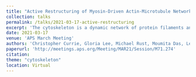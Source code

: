 ```yaml
---
title: "Active Restructuring of Myosin-Driven Actin-Microtubule Networks"
collection: talks
permalink: /talks/2021-03-17-active-restructuring
excerpt: 'The cytoskeleton is a dynamic network of protein filaments and motors, including actin, microtubules and myosin, that enable key processes in the cell such as growth, movement, and cell division. Active rearrangement and contraction of actin networks by myosin motors has been extensively studied in recent years. However, how the interactions between actin and microtubules affects actomyosin activity remains poorly understood. We investigate the active dynamics and restructuring of composite networks of actin and microtubules driven by myosin II motors. We combine spatial image autocorrelation analysis and particle image velocimetry to characterize the time-varying network structure and velocity profiles of actin and microtubules. We show that actin and microtubules exhibit similar contractile flow fields that increase in magnitude and heterogeneity as the concentration of actin or myosin increases. We also find that the correlation length scales of the composite networks generally decrease over time but at a slower rate with higher concentrations of actin or myosin. These findings provide insight into how the cytoskeleton can tune its dynamics and structure to impact cellular processes such as movement and growth.'
date: 2021-03-17
venue: 'APS March Meeting'
authors: 'Christopher Currie, Gloria Lee, Michael Rust, Moumita Das, Leila Farhadi, Jennifer L. Ross, Ryan McGorty, Rae M. Robertson-Anderson'
paperurl: 'http://meetings.aps.org/Meeting/MAR21/Session/M71.274'
citation: 
theme: "cytoskeleton"
location: Virtual
---
```


